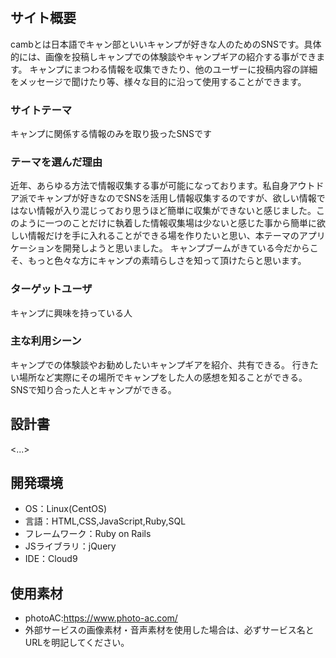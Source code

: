 # <camb>

## サイト概要
cambとは日本語でキャン部といいキャンプが好きな人のためのSNSです。具体的には、画像を投稿しキャンプでの体験談やキャンプギアの紹介する事ができます。
キャンプにまつわる情報を収集できたり、他のユーザーに投稿内容の詳細をメッセージで聞けたり等、様々な目的に沿って使用することができます。
### サイトテーマ
キャンプに関係する情報のみを取り扱ったSNSです

### テーマを選んだ理由
近年、あらゆる方法で情報収集する事が可能になっております。私自身アウトドア派でキャンプが好きなのでSNSを活用し情報収集するのですが、欲しい情報ではない情報が入り混じっており思うほど簡単に収集ができないと感じました。このように一つのことだけに執着した情報収集場は少ないと感じた事から簡単に欲しい情報だけを手に入れることができる場を作りたいと思い、本テーマのアプリケーションを開発しようと思いました。  キャンプブームがきている今だからこそ、もっと色々な方にキャンプの素晴らしさを知って頂けたらと思います。

### ターゲットユーザ
キャンプに興味を持っている人

### 主な利用シーン
キャンプでの体験談やお勧めしたいキャンプギアを紹介、共有できる。
行きたい場所など実際にその場所でキャンプをした人の感想を知ることができる。
SNSで知り合った人とキャンプができる。

## 設計書
<...>

## 開発環境
- OS：Linux(CentOS)
- 言語：HTML,CSS,JavaScript,Ruby,SQL
- フレームワーク：Ruby on Rails
- JSライブラリ：jQuery
- IDE：Cloud9

## 使用素材
- photoAC:https://www.photo-ac.com/
- 外部サービスの画像素材・音声素材を使用した場合は、必ずサービス名とURLを明記してください。